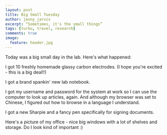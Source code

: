 ```yaml
---
layout: post
title: Big Small Tuesday
author: jenny_jarvis
excerpt: “Sometimes, it's the small things”
tags: [turku, travel, research]
comments: true
image:
  feature: header.jpg
---
```


Today was a big small day in the lab. Here's what happened:

I got 10 freshly homemade glassy carbon electrodes. (I hope you're excited - this is a big deal!!)

I got a brand spankin' new lab notebook.

I got my username and password for the system at work so I can use the computer to look up articles, again. And although my browser was set to Chinese, I figured out how to browse in a language I understand.

I got a new Sharpie and a fancy pen specifically for signing documents.

Here's a picture of my office - nice big windows with a lot of shelves and storage. Do I look kind of important :)
